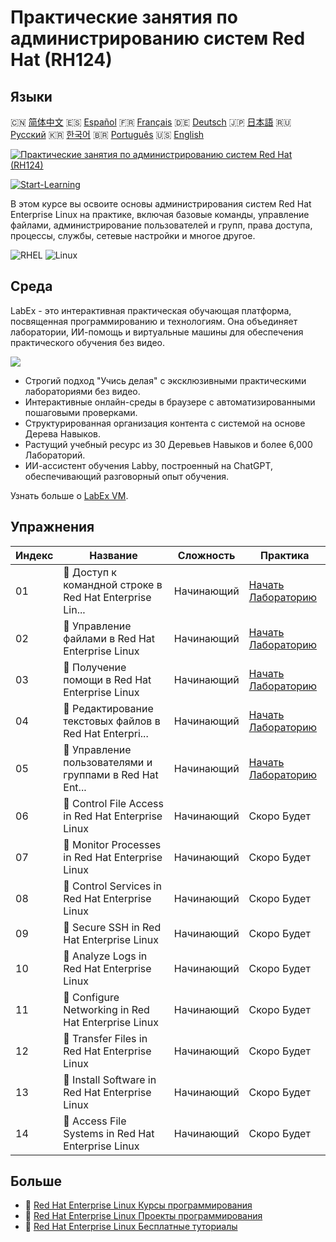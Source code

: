 # Практические занятия по администрированию систем Red Hat (RH124)

## Языки

🇨🇳 [简体中文](README_zh.md) 🇪🇸 [Español](README_es.md) 🇫🇷 [Français](README_fr.md) 🇩🇪 [Deutsch](README_de.md) 🇯🇵 [日本語](README_ja.md) 🇷🇺 [Русский](README_ru.md) 🇰🇷 [한국어](README_ko.md) 🇧🇷 [Português](README_pt.md) 🇺🇸 [English](README.md) 

[![Практические занятия по администрированию систем Red Hat (RH124)](https://cover-creator.labex.io/red-hat-system-administration-rh124-labs.png?lang=ru)](https://labex.io/ru/courses/red-hat-system-administration-rh124-labs)

[![Start-Learning](https://img.shields.io/badge/Start-Learning-whitesmoke?style=for-the-badge)](https://labex.io/ru/courses/red-hat-system-administration-rh124-labs)

В этом курсе вы освоите основы администрирования систем Red Hat Enterprise Linux на практике, включая базовые команды, управление файлами, администрирование пользователей и групп, права доступа, процессы, службы, сетевые настройки и многое другое.

![RHEL](https://img.shields.io/badge/RHEL-whitesmoke?style=for-the-badge&logo=rhel)
![Linux](https://img.shields.io/badge/Linux-whitesmoke?style=for-the-badge&logo=linux)


## Среда

LabEx - это интерактивная практическая обучающая платформа, посвященная программированию и технологиям. Она объединяет лаборатории, ИИ-помощь и виртуальные машины для обеспечения практического обучения без видео.

![](https://tutorial-screenshot.getvm.io/images/vm-1725247253.png)

- Строгий подход "Учись делая" с эксклюзивными практическими лабораториями без видео.
- Интерактивные онлайн-среды в браузере с автоматизированными пошаговыми проверками.
- Структурированная организация контента с системой на основе Дерева Навыков.
- Растущий учебный ресурс из 30 Деревьев Навыков и более 6,000 Лабораторий.
- ИИ-ассистент обучения Labby, построенный на ChatGPT, обеспечивающий разговорный опыт обучения.

Узнать больше о [LabEx VM](https://support.labex.io/using-labex/virtual-machine).

## Упражнения

|   Индекс | Название                                                 | Сложность   | Практика                                                                                                                                       |
|----------|----------------------------------------------------------|-------------|------------------------------------------------------------------------------------------------------------------------------------------------|
|       01 | 📖 Доступ к командной строке в Red Hat Enterprise Lin... | Начинающий  | <a target='_blank' href='https://labex.io/ru/tutorials/rhel-access-command-line-in-red-hat-enterprise-linux-588454'>Начать Лабораторию</a>     |
|       02 | 📖 Управление файлами в Red Hat Enterprise Linux         | Начинающий  | <a target='_blank' href='https://labex.io/ru/tutorials/rhel-manage-files-in-red-hat-enterprise-linux-588463'>Начать Лабораторию</a>            |
|       03 | 📖 Получение помощи в Red Hat Enterprise Linux           | Начинающий  | <a target='_blank' href='https://labex.io/ru/tutorials/rhel-get-help-in-red-hat-enterprise-linux-588461'>Начать Лабораторию</a>                |
|       04 | 📖 Редактирование текстовых файлов в Red Hat Enterpri... | Начинающий  | <a target='_blank' href='https://labex.io/ru/tutorials/rhel-edit-text-files-in-red-hat-enterprise-linux-588460'>Начать Лабораторию</a>         |
|       05 | 📖 Управление пользователями и группами в Red Hat Ent... | Начинающий  | <a target='_blank' href='https://labex.io/ru/tutorials/rhel-manage-users-and-groups-in-red-hat-enterprise-linux-588464'>Начать Лабораторию</a> |
|       06 | 📖 Control File Access in Red Hat Enterprise Linux       | Начинающий  | Скоро Будет                                                                                                                                    |
|       07 | 📖 Monitor Processes in Red Hat Enterprise Linux         | Начинающий  | Скоро Будет                                                                                                                                    |
|       08 | 📖 Control Services in Red Hat Enterprise Linux          | Начинающий  | Скоро Будет                                                                                                                                    |
|       09 | 📖 Secure SSH in Red Hat Enterprise Linux                | Начинающий  | Скоро Будет                                                                                                                                    |
|       10 | 📖 Analyze Logs in Red Hat Enterprise Linux              | Начинающий  | Скоро Будет                                                                                                                                    |
|       11 | 📖 Configure Networking in Red Hat Enterprise Linux      | Начинающий  | Скоро Будет                                                                                                                                    |
|       12 | 📖 Transfer Files in Red Hat Enterprise Linux            | Начинающий  | Скоро Будет                                                                                                                                    |
|       13 | 📖 Install Software in Red Hat Enterprise Linux          | Начинающий  | Скоро Будет                                                                                                                                    |
|       14 | 📖 Access File Systems in Red Hat Enterprise Linux       | Начинающий  | Скоро Будет                                                                                                                                    |

## Больше

- 🔗 [Red Hat Enterprise Linux Курсы программирования](https://github.com/labex-labs/awesome-programming-courses)
- 🔗 [Red Hat Enterprise Linux Проекты программирования](https://github.com/labex-labs/awesome-programming-projects)
- 🔗 [Red Hat Enterprise Linux Бесплатные туториалы](https://github.com/labex-labs/rhel-free-tutorials)

